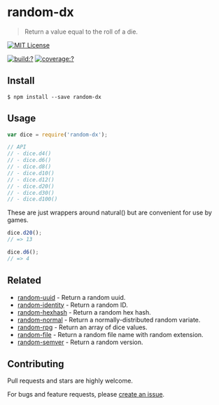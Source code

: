 # random-dx

> Return a value equal to the roll of a die.

[![MIT License](https://img.shields.io/badge/license-MIT_License-green.svg?style=flat-square)](https://github.com/mock-end/random-dx/blob/master/LICENSE)
  
[![build:?](https://img.shields.io/travis/mock-end/random-dx/master.svg?style=flat-square)](https://travis-ci.org/mock-end/random-dx)
[![coverage:?](https://img.shields.io/coveralls/mock-end/random-dx/master.svg?style=flat-square)](https://coveralls.io/github/mock-end/random-dx)
  
  
## Install
  
```
$ npm install --save random-dx 
```
  
## Usage
  
```js
var dice = require('random-dx');

// API
// - dice.d4()
// - dice.d6()
// - dice.d8()
// - dice.d10()
// - dice.d12()
// - dice.d20()
// - dice.d30()
// - dice.d100() 
```

These are just wrappers around natural() but are convenient for use by games.

```js
dice.d20();
// => 13

dice.d6();
// => 4
```

## Related

- [random-uuid](https://github.com/mock-end/random-uuid) - Return a random uuid.
- [random-identity](https://github.com/mock-end/random-identity) - Return a random ID.
- [random-hexhash](https://github.com/mock-end/random-hexhash) - Return a random hex hash.
- [random-normal](https://github.com/mock-end/random-normal) - Return a normally-distributed random variate.
- [random-rpg](https://github.com/mock-end/random-rpg) - Return an array of dice values.
- [random-file](https://github.com/mock-end/random-file) - Return a random file name with random extension.
- [random-semver](https://github.com/mock-end/random-semver) - Return a random version.
  
## Contributing
  
Pull requests and stars are highly welcome.
  
For bugs and feature requests, please [create an issue](https://github.com/mock-end/random-dx/issues/new).
